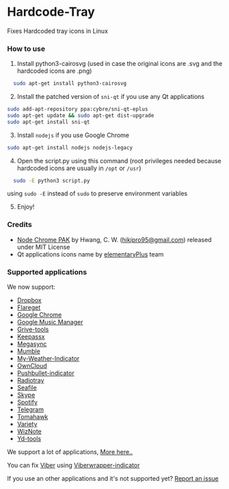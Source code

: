 # Hardcode-Tray
Fixes Hardcoded tray icons in Linux

### How to use
  1. Install python3-cairosvg (used in case the original icons are .svg and the hardcoded icons are .png)
  ```bash
    sudo apt-get install python3-cairosvg
  ```

  2. Install the patched version of ```sni-qt``` if you use any Qt applications
  ```bash
  sudo add-apt-repository ppa:cybre/sni-qt-eplus
  sudo apt-get update && sudo apt-get dist-upgrade
  sudo apt-get install sni-qt

  ```
  3. Install ```nodejs``` if you use Google Chrome
  ```bash
  sudo apt-get install nodejs nodejs-legacy
  ``` 

  4. Open the script.py using this command (root privileges needed because hardcoded icons are usually in `/opt` or `/usr`)
  ```bash
    sudo -E python3 script.py
  ```
  using ``` sudo -E ``` instead of ``` sudo ``` to preserve environment variables  
  
  5. Enjoy!

### Credits
- [Node Chrome PAK](https://bitbucket.org/hikipro/node-chrome-pak/) by Hwang, C. W. (hikipro95@gmail.com) released under MIT License
- Qt applications icons name by [elementaryPlus](https://github.com/mank319/elementaryPlus) team

### Supported applications
We now support:
* [Dropbox](https://www.dropbox.com/)
* [Flareget](http://flareget.com/)
* [Google Chrome](http://www.google.com/chrome/)
* [Google Music Manager](https://play.google.com/intl/ALL_fr/about/music/)
* [Grive-tools](https://launchpad.net/~thefanclub/+archive/ubuntu/grive-tools)
* [Keepassx](https://www.keepassx.org/)
* [Megasync](https://mega.co.nz/)
* [Mumble](https://launchpad.net/~mumble)
* [My-Weather-Indicator](https://launchpad.net/my-weather-indicator)
* [OwnCloud](https://owncloud.org/)
* [Pushbullet-indicator](https://launchpad.net/~atareao)
* [Radiotray](http://radiotray.sourceforge.net/)
* [Seafile](https://www.seafile.com/)
* [Skype](http://www.skype.com/)
* [Spotify](https://www.spotify.com)
* [Telegram](https://desktop.telegram.org/)
* [Tomahawk](https://www.tomahawk-player.org/)
* [Variety](http://peterlevi.com/variety/)
* [WizNote](http://www.wiznote.com/)
* [Yd-tools](https://github.com/slytomcat/yandex-disk-indicator)

We support a lot of applications, [More here..](https://github.com/bil-elmoussaoui/Hardcode-Tray/blob/master/db.csv)

You can fix [Viber](https://www.viber.com/) using [Viberwrapper-indicator](https://github.com/karas84/viberwrapper-indicator)

If you use an other applications and it's not supported yet? [Report an issue](https://github.com/bil-elmoussaoui/Hardcode-Tray/issues)
